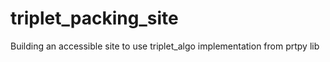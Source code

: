 # triplet_packing_site
Building an accessible site to use triplet_algo implementation from prtpy lib
